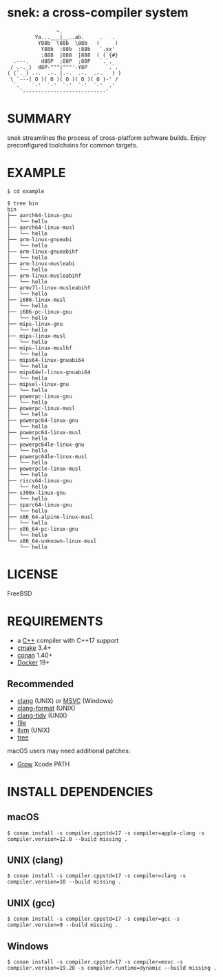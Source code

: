 # snek: a cross-compiler system

```text
                ~.
         Ya...___|__..ab.     .   .
          Y88b  \88b  \88b   (     )
           Y88b  :88b  :88b   `.xx'
           :888  |888  |888  ( (`{#}
  .---.    d88P  ;88P  ;88P   `.`.
 / .-._)  d8P-"""|"""'-Y8P      `.`.
( (`._) .-.  .-. |.-.  .-.  .-.   ) )
 \ `---( O )( O )( O )( O )( O )-' /
  `.    `-'  `-'  `-'  `-'  `-'  .'
    `---------------------------'
```

# SUMMARY

snek streamlines the process of cross-platform software builds. Enjoy preconfigured toolchains for common targets.

# EXAMPLE

```console
$ cd example

$ tree bin
bin
├── aarch64-linux-gnu
│   └── hello
├── aarch64-linux-musl
│   └── hello
├── arm-linux-gnueabi
│   └── hello
├── arm-linux-gnueabihf
│   └── hello
├── arm-linux-musleabi
│   └── hello
├── arm-linux-musleabihf
│   └── hello
├── armv7l-linux-musleabihf
│   └── hello
├── i686-linux-musl
│   └── hello
├── i686-pc-linux-gnu
│   └── hello
├── mips-linux-gnu
│   └── hello
├── mips-linux-musl
│   └── hello
├── mips-linux-muslhf
│   └── hello
├── mips64-linux-gnuabi64
│   └── hello
├── mips64el-linux-gnuabi64
│   └── hello
├── mipsel-linux-gnu
│   └── hello
├── powerpc-linux-gnu
│   └── hello
├── powerpc-linux-musl
│   └── hello
├── powerpc64-linux-gnu
│   └── hello
├── powerpc64-linux-musl
│   └── hello
├── powerpc64le-linux-gnu
│   └── hello
├── powerpc64le-linux-musl
│   └── hello
├── powerpcle-linux-musl
│   └── hello
├── riscv64-linux-gnu
│   └── hello
├── s390x-linux-gnu
│   └── hello
├── sparc64-linux-gnu
│   └── hello
├── x86_64-alpine-linux-musl
│   └── hello
├── x86_64-pc-linux-gnu
│   └── hello
└── x86_64-unknown-linux-musl
    └── hello
```

# LICENSE

FreeBSD

# REQUIREMENTS

* a [C++](https://www.cplusplus.com/) compiler with C++17 support
* [cmake](https://cmake.org/) 3.4+
* [conan](https://conan.io/) 1.40+
* [Docker](https://www.docker.com/) 19+

## Recommended

* [clang](https://clang.llvm.org/) (UNIX) or [MSVC](https://gist.github.com/mcandre/5ceb67ad44f6b974d33bcddedcb16e89) (Windows)
* [clang-format](https://clang.llvm.org/docs/ClangFormat.html) (UNIX)
* [clang-tidy](https://clang.llvm.org/extra/clang-tidy/) (UNIX)
* [file](https://linux.die.net/man/1/file)
* [llvm](https://llvm.org/) (UNIX)
* [tree](https://linux.die.net/man/1/tree)

macOS users may need additional patches:

* [Grow](https://github.com/mcandre/dotfiles/blob/master/.profile.d/xcode.sh) Xcode PATH

# INSTALL DEPENDENCIES

## macOS

```console
$ conan install -s compiler.cppstd=17 -s compiler=apple-clang -s compiler.version=12.0 --build missing .
```

## UNIX (clang)

```console
$ conan install -s compiler.cppstd=17 -s compiler=clang -s compiler.version=10 --build missing .
```

## UNIX (gcc)

```console
$ conan install -s compiler.cppstd=17 -s compiler=gcc -s compiler.version=9 --build missing .
```

## Windows

```console
$ conan install -s compiler.cppstd=17 -s compiler=msvc -s compiler.version=19.28 -s compiler.runtime=dynamic --build missing .
```
